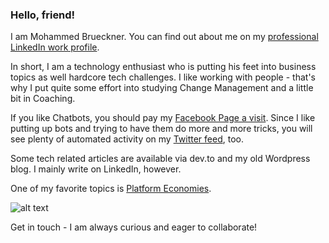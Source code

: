 ### Hello, friend!

I am Mohammed Brueckner. You can find out about me on my [professional LinkedIn work profile](https://www.linkedin.com/in/mbrueckner).

In short, I am a technology enthusiast who is putting his feet into business topics as well hardcore tech challenges.
I like working with people - that's why I put quite some effort into studying Change Management and a little bit in Coaching.

If you like Chatbots, you should pay my [Facebook Page a visit](https://m.me/mobrueckner).
Since I like putting up bots and trying to have them do more and more tricks, you will see plenty of automated activity on my [Twitter feed](https://twitter.com/moebruec), too.

Some tech related articles are available via dev.to and my old Wordpress blog. I mainly write on LinkedIn, however.

One of my favorite topics is [Platform Economies](https://platformeconomies.com).

![alt text](https://media.giphy.com/media/Id0WsC08hT20ywyYHE/giphy.gif "Creators Have To Create")

Get in touch - I am always curious and eager to collaborate!
